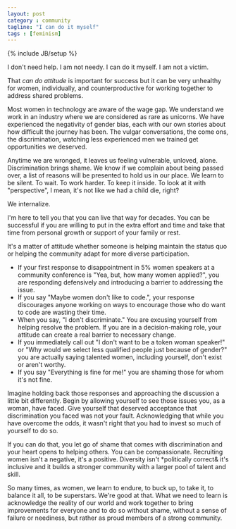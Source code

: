 ```yaml
---
layout: post
category : community
tagline: "I can do it myself"
tags : [feminism]
---
```

{% include JB/setup %}

I don't need help. I am not needy. I can do it myself. I am not a victim.

That *can do attitude* is important for success but it can be very unhealthy for women, individually, and counterproductive for working together to address shared problems.

Most women in technology are aware of the wage gap. We understand we work in an industry where we are considered as rare as unicorns. We have experienced the negativity of gender bias, each with our own stories about how difficult the journey has been. The vulgar conversations, the come ons, the discrimination, watching less experienced men we trained get opportunities we deserved.

Anytime we are wronged, it leaves us feeling vulnerable, unloved, alone. Discrimination brings shame. We know if we complain about being passed over, a list of reasons will be presented to hold us in our place. We learn to be silent. To wait. To work harder. To keep it inside. To look at it with "perspective", I mean, it's not like we had a child die, right?

We internalize.

I'm here to tell you that you can live that way for decades. You can be successful if you are willing to put in the extra effort and time and take that time from personal growth or support of your family or rest.

It's a matter of attitude whether someone is helping maintain the status quo or helping the community adapt for more diverse participation.

* If your first response to disappointment in 5% women speakers at a community conference is "Yea, but, how many women applied?", you are responding defensively and introducing a barrier to addressing the issue.
* If you say "Maybe women don't like to code.", your response discourages anyone working on ways to encourage those who do want to code are wasting their time.
* When you say, "I don't discriminate." You are excusing yourself from helping resolve the problem. If you are in a decision-making role, your attitude can create a real barrier to necessary change.
* If you immediately call out "I don't want to be a token woman speaker!" or "Why would we select less qualified people just because of gender?" you are actually saying talented women, including yourself, don't exist or aren't worthy.
* If you say "Everything is fine for me!" you are shaming those for whom it's not fine.

Imagine holding back those responses and approaching the discussion a little bit differently.
Begin by allowing yourself to see those issues you, as a woman, have faced.
Give yourself that deserved acceptance that discrimination you faced was not your fault.
Acknowledging that while you have overcome the odds, it wasn't right that you had to invest so much of yourself to do so.

If you can do that, you let go of shame that comes with discrimination and your heart opens to helping others. You can be compassionate. Recruiting women isn't a negative, it's a positive. Diversity isn't *politically correct& it's inclusive and it builds a stronger community with a larger pool of talent and skill.

So many times, as women, we learn to endure, to buck up, to take it, to balance it all, to be superstars. We're good at that. What we need to learn is acknowledge the reality of our world and work together to bring improvements for everyone and to do so without shame, without a sense of failure or neediness, but rather as proud members of a strong community.
